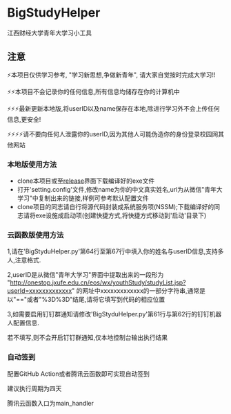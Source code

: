 # BigStudyHelper
江西财经大学青年大学习小工具

## 注意
⚡本项目仅供学习参考, "学习新思想,争做新青年", 请大家自觉按时完成大学习!!

⚡⚡本项目不会记录你的任何信息,所有信息均储存在你的计算机中

⚡⚡⚡最新更新本地版,将userID以及name保存在本地,除进行学习外不会上传任何信息,更安全!

⚡⚡⚡⚡请不要向任何人泄露你的userID,因为其他人可能伪造你的身份登录校园网其他网站

### 本地版使用方法

+ clone本项目或至[release](https://github.com/FupengWang/BigStudyHelper/releases)界面下载编译好的exe文件
+ 打开'setting.config'文件,修改name为你的中文真实姓名,url为从微信"青年大学习"中复制出来的链接,样例可参考默认配置文件
+ clone项目的同志请自行将源代码封装成系统服务项(NSSM);下载编译好的同志请将exe设施成启动项(创建快捷方式,将快捷方式移动到'启动'目录下)


### 云函数版使用方法
1,请在'BigStyduHelper.py'第64行至第67行中填入你的姓名与userID信息,支持多人,注意格式.

2,userID是从微信"青年大学习"界面中提取出来的一段形为 "http://onestop.jxufe.edu.cn/eos/wx/youthStudy/studyList.jsp?userId=xxxxxxxxxxxxx" 的网址中xxxxxxxxxxxxx的一部分字符串,通常是以"=="或者"%3D%3D"结尾,请将它填写到代码的相应位置

3,如需要启用钉钉群通知请修改'BigStyduHelper.py'第61行与第62行的钉钉机器人配置信息.

若不填写,则不会开启钉钉群通知,仅本地控制台输出执行结果


### 自动签到

配置GitHub Action或者腾讯云函数即可实现自动签到

建议执行周期为四天

腾讯云函数入口为main_handler
